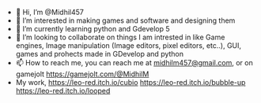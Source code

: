 - 👋 Hi, I’m @Midhil457
- 👀 I’m interested in making games and software and designing them
- 🌱 I’m currently learning python and Gdevelop 5
- 💞️ I’m looking to collaborate on things I am intrested in like Game engines, Image manipulation (Image editors, pixel editors, etc..), GUI, games and prohects made in GDevelop and python
- 📫 How to reach me, you can reach me at midhilm457@gmail.com, or on gamejolt https://gamejolt.com/@MidhilM
-    My work, https://leo-red.itch.io/cubio
               https://leo-red.itch.io/bubble-up
               https://leo-red.itch.io/looped

<!---
Midhil457/Midhil457 is a ✨ special ✨ repository because its `README.md` (this file) appears on your GitHub profile.
You can click the Preview link to take a look at your changes.
--->

